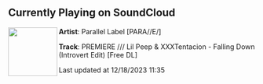 ## Currently Playing on SoundCloud

[<img align="left" width="100" src="https://i1.sndcdn.com/artworks-IoTsMVaa5CXuqroI-oHRTGQ-t500x500.jpg">](https://soundcloud.com/parallelhh/premiere-introvert-falling-down-introvert-edit-free-dl)

**Artist**: Parallel Label [PARA//E/] 

**Track**: PREMIERE /// Lil Peep & XXXTentacion - Falling Down (Introvert Edit) [Free DL]

Last updated at 12/18/2023 11:35
